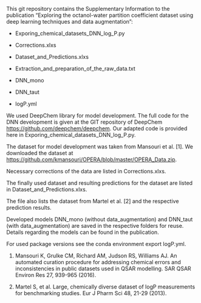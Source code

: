 This git repository contains the Supplementary Information to the publication 
“Exploring the octanol-water partition coefficient dataset using deep learning techniques and data augmentation”:


-	Exporing_chemical_datasets_DNN_log_P.py

-	Corrections.xlxs

-	Dataset_and_Predictions.xlxs

-	Extraction_and_preparation_of_the_raw_data.txt

-	DNN_mono

-	DNN_taut

-	logP.yml


We used DeepChem library for model development. 
The full code for the DNN development is given 
at the GIT repository of DeepChem https://github.com/deepchem/deepchem. 
Our adapted code is provided here in Exporing_chemical_datasets_DNN_log_P.py.

The dataset for model development was taken from Mansouri et al. [1]. 
We downloaded the dataset at https://github.com/kmansouri/OPERA/blob/master/OPERA_Data.zip. 

Necessary corrections of the data are listed in Corrections.xlxs. 

The finally used dataset and resulting predictions for the dataset 
are listed in Dataset_and_Predictions.xlxs. 

The file also lists the dataset from Martel et al. [2] and the respective prediction results.

Developed models DNN_mono (without data_augmentation) and DNN_taut (with data_augmentation) are saved in the respective folders for reuse. Details regarding the models can be found in the publication.

For used package versions see the conda environment export logP.yml.




1.	Mansouri K, Grulke CM, Richard AM, Judson RS, Williams AJ. An 
	automated curation procedure for addressing chemical errors and 
	inconsistencies in public datasets used in QSAR modelling. 
	SAR QSAR Environ Res 27, 939-965 (2016).

2.	Martel S, et al. Large, chemically diverse dataset of logP 
	measurements for benchmarking studies. Eur J Pharm Sci 48, 21-29 (2013).
